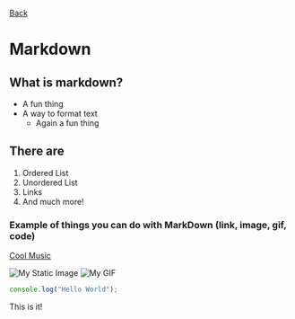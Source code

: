 [Back](https://github.com/AsunaSemoulin/exercise-markdown/blob/master/README.md)

# Markdown

## What is markdown?
* A fun thing
* A way to format text
    * Again a fun thing

## There are
1. Ordered List
2. Unordered List
3. Links
4. And much more!

### Example of things you can do with MarkDown (link, image, gif, code)

[Cool Music](https://www.youtube.com/watch?v=xkutry7p5u8&ab_channel=GhostNation-Topic)

![My Static Image](https://i.imgur.com/P4bDzBj.jpeg)
![My GIF](https://i.imgur.com/8sSzwZT.gif)

```js
console.log("Hello World");
```

This is it!